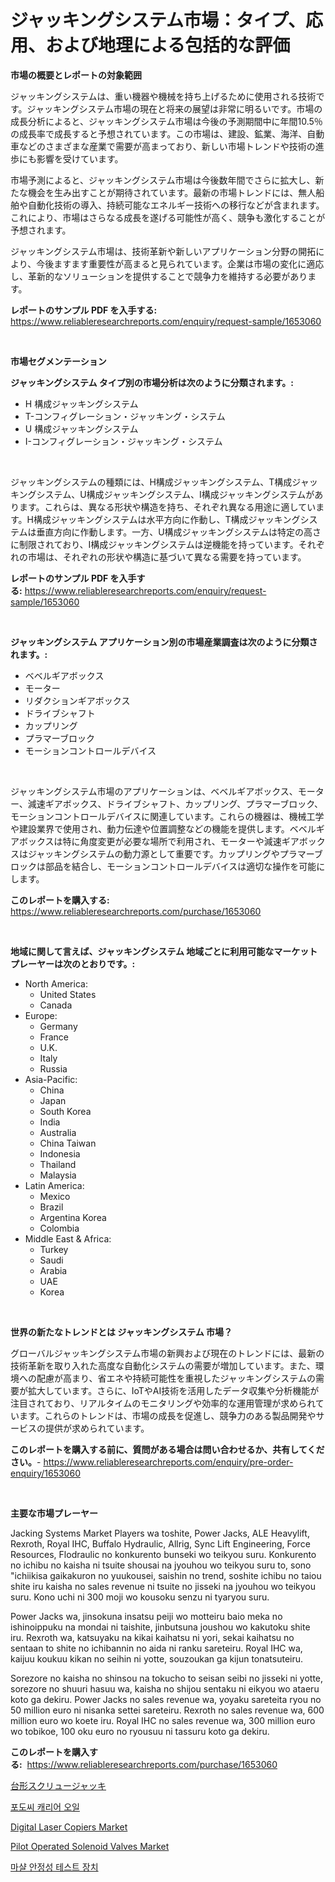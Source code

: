<p><h1>ジャッキングシステム市場：タイプ、応用、および地理による包括的な評価</h1></p><p><strong>市場の概要とレポートの対象範囲</strong></p>
<p><p>ジャッキングシステムは、重い機器や機械を持ち上げるために使用される技術です。ジャッキングシステム市場の現在と将来の展望は非常に明るいです。市場の成長分析によると、ジャッキングシステム市場は今後の予測期間中に年間10.5％の成長率で成長すると予想されています。この市場は、建設、鉱業、海洋、自動車などのさまざまな産業で需要が高まっており、新しい市場トレンドや技術の進歩にも影響を受けています。</p><p>市場予測によると、ジャッキングシステム市場は今後数年間でさらに拡大し、新たな機会を生み出すことが期待されています。最新の市場トレンドには、無人船舶や自動化技術の導入、持続可能なエネルギー技術への移行などが含まれます。これにより、市場はさらなる成長を遂げる可能性が高く、競争も激化することが予想されます。</p><p>ジャッキングシステム市場は、技術革新や新しいアプリケーション分野の開拓により、今後ますます重要性が高まると見られています。企業は市場の変化に適応し、革新的なソリューションを提供することで競争力を維持する必要があります。</p></p>
<p><strong>レポートのサンプル PDF を入手する:</strong> <a href="https://www.reliableresearchreports.com/enquiry/request-sample/1653060">https://www.reliableresearchreports.com/enquiry/request-sample/1653060</a></p>
<p>&nbsp;</p>
<p><strong>市場セグメンテーション</strong></p>
<p><strong>ジャッキングシステム タイプ別の市場分析は次のように分類されます。:</strong></p>
<p><ul><li>H 構成ジャッキングシステム</li><li>T-コンフィグレーション・ジャッキング・システム</li><li>U 構成ジャッキングシステム</li><li>I-コンフィグレーション・ジャッキング・システム</li></ul></p>
<p>&nbsp;</p>
<p><p>ジャッキングシステムの種類には、H構成ジャッキングシステム、T構成ジャッキングシステム、U構成ジャッキングシステム、I構成ジャッキングシステムがあります。これらは、異なる形状や構造を持ち、それぞれ異なる用途に適しています。H構成ジャッキングシステムは水平方向に作動し、T構成ジャッキングシステムは垂直方向に作動します。一方、U構成ジャッキングシステムは特定の高さに制限されており、I構成ジャッキングシステムは逆機能を持っています。それぞれの市場は、それぞれの形状や構造に基づいて異なる需要を持っています。</p></p>
<p><strong>レポートのサンプル PDF を入手する:</strong>&nbsp;<a href="https://www.reliableresearchreports.com/enquiry/request-sample/1653060">https://www.reliableresearchreports.com/enquiry/request-sample/1653060</a></p>
<p>&nbsp;</p>
<p><strong> ジャッキングシステム アプリケーション別の市場産業調査は次のように分類されます。:</strong></p>
<p><ul><li>ベベルギアボックス</li><li>モーター</li><li>リダクションギアボックス</li><li>ドライブシャフト</li><li>カップリング</li><li>プラマーブロック</li><li>モーションコントロールデバイス</li></ul></p>
<p>&nbsp;</p>
<p><p>ジャッキングシステム市場のアプリケーションは、ベベルギアボックス、モーター、減速ギアボックス、ドライブシャフト、カップリング、プラマーブロック、モーションコントロールデバイスに関連しています。これらの機器は、機械工学や建設業界で使用され、動力伝達や位置調整などの機能を提供します。ベベルギアボックスは特に角度変更が必要な場所で利用され、モーターや減速ギアボックスはジャッキングシステムの動力源として重要です。カップリングやプラマーブロックは部品を結合し、モーションコントロールデバイスは適切な操作を可能にします。</p></p>
<p><strong>このレポートを購入する:</strong>&nbsp; <a href="https://www.reliableresearchreports.com/purchase/1653060">https://www.reliableresearchreports.com/purchase/1653060</a></p>
<p>&nbsp;</p>
<p><strong>地域に関して言えば、ジャッキングシステム 地域ごとに利用可能なマーケットプレーヤーは次のとおりです。:</strong></p>
<p><ul>
    <li>
        North America:
        <ul>
            <li>United States</li>
            <li>Canada</li>
        </ul>
    </li>
    <li>
        Europe:
        <ul>
            <li>Germany</li>
            <li>France</li>
            <li>U.K.</li>
            <li>Italy</li>
            <li>Russia</li>
        </ul>
    </li>
    <li>
        Asia-Pacific:
        <ul>
            <li>China</li>
            <li>Japan</li>
            <li>South Korea</li>
            <li>India</li>
            <li>Australia</li>
            <li>China Taiwan</li>
            <li>Indonesia</li>
            <li>Thailand</li>
            <li>Malaysia</li>
        </ul>
    </li>
    <li>
        Latin America:
        <ul>
            <li>Mexico</li>
            <li>Brazil</li>
            <li>Argentina Korea</li>
            <li>Colombia</li>
        </ul>
    </li>
    <li>
        Middle East & Africa:
        <ul>
            <li>Turkey</li>
            <li>Saudi</li>
            <li>Arabia</li>
            <li>UAE</li>
            <li>Korea</li>
        </ul>
    </li>
    </ul></p>
<p>&nbsp;</p>
<p><strong>世界の新たなトレンドとは ジャッキングシステム 市場？</strong></p>
<p><p>グローバルジャッキングシステム市場の新興および現在のトレンドには、最新の技術革新を取り入れた高度な自動化システムの需要が増加しています。また、環境への配慮が高まり、省エネや持続可能性を重視したジャッキングシステムの需要が拡大しています。さらに、IoTやAI技術を活用したデータ収集や分析機能が注目されており、リアルタイムのモニタリングや効率的な運用管理が求められています。これらのトレンドは、市場の成長を促進し、競争力のある製品開発やサービスの提供が求められています。</p></p>
<p><strong>このレポートを購入する前に、質問がある場合は問い合わせるか、共有してください。</strong>- <a href="https://www.reliableresearchreports.com/enquiry/pre-order-enquiry/1653060">https://www.reliableresearchreports.com/enquiry/pre-order-enquiry/1653060</a></p>
<p>&nbsp;</p>
<p><strong>主要な市場プレーヤー</strong></p>
<p><p>Jacking Systems Market Players wa toshite, Power Jacks, ALE Heavylift, Rexroth, Royal IHC, Buffalo Hydraulic, Allrig, Sync Lift Engineering, Force Resources, Flodraulic no konkurento bunseki wo teikyou suru. Konkurento no ichibu no kaisha ni tsuite shousai na jyouhou wo teikyou suru to, sono "ichiikisa gaikakuron no yuukousei, saishin no trend, soshite ichibu no taiou shite iru kaisha no sales revenue ni tsuite no jisseki na jyouhou wo teikyou suru. Kono uchi ni 300 moji wo kousoku senzu ni tyaryou suru.</p><p>Power Jacks wa, jinsokuna insatsu peiji wo motteiru baio meka no ishinoippuku na mondai ni taishite, jinbutsuna joushou wo kakutoku shite iru. Rexroth wa, katsuyaku na kikai kaihatsu ni yori, sekai kaihatsu no sentaan to shite no ichibannin no aida ni ranku sareteiru. Royal IHC wa, kaijuu koukuu kikan no seihin ni yotte, souzoukan ga kijun tonatsuteiru. </p><p>Sorezore no kaisha no shinsou na tokucho to seisan seibi no jisseki ni yotte, sorezore no shuuri hasuu wa, kaisha no shijou sentaku ni eikyou wo ataeru koto ga dekiru. Power Jacks no sales revenue wa, yoyaku sareteita ryou no 50 million euro ni nisanka settei sareteiru. Rexroth no sales revenue wa, 600 million euro wo koete iru. Royal IHC no sales revenue wa, 300 million euro wo tobikoe, 100 oku euro no ryousuu ni tassuru koto ga dekiru.</p></p>
<p><strong>このレポートを購入する:</strong>&nbsp;&nbsp;<a href="https://www.reliableresearchreports.com/purchase/1653060">https://www.reliableresearchreports.com/purchase/1653060</a></p>
<p><p><a href="https://github.com/SarahFahey88/Market-Research-Report-List-1/blob/main/249234710591.md">台形スクリュージャッキ</a></p><p><a href="https://medium.com/@sandubujor71/%ED%8F%AC%EB%8F%84%EC%94%A8-%EC%9C%A0%EB%AC%BC-%ED%86%B5%EC%A1%B0%EB%A6%BC-%EC%8B%9C%EC%9E%A5%EC%9D%80-%EC%8B%9C%EC%9E%A5-%EC%A0%90%EC%9C%A0%EC%9C%A8-%ED%81%AC%EA%B8%B0-%EB%B0%8F-2031%EB%85%84%EA%B9%8C%EC%A7%80-%EC%A0%84%EB%A7%9D-%EC%98%88%EC%B8%A1%EC%97%90-%EC%B4%88%EC%A0%90%EC%9D%84-%EB%A7%9E%EC%B6%A5%EB%8B%88%EB%8B%A4-314fa126234a">포도씨 캐리어 오일</a></p><p><a href="https://github.com/brentleyjimmiealvaradoz4l1rea/Market-Research-Report-List-1/blob/main/digital-laser-copiers-market.md">Digital Laser Copiers Market</a></p><p><a href="https://github.com/Angelnienowdseej3e45z3p8c/Market-Research-Report-List-1/blob/main/pilot-operated-solenoid-valves-market.md">Pilot Operated Solenoid Valves Market</a></p><p><a href="https://medium.com/@whitneymurphy1982/%EB%A7%88%EC%83%AC-%EC%95%88%EC%A0%95%EC%84%B1-%EC%8B%9C%ED%97%98-%EC%9E%A5%EB%B9%84-%EC%8B%9C%EC%9E%A5-%EC%A1%B0%EC%82%AC-%EB%B3%B4%EA%B3%A0%EC%84%9C-%EA%B7%B8-%EC%97%AD%EC%82%AC-%EB%B0%8F-2024%EB%85%84%EB%B6%80%ED%84%B0-2031%EB%85%84%EA%B9%8C%EC%A7%80%EC%9D%98-%EC%98%88%EC%B8%A1-f14c97700462">마샬 안정성 테스트 장치</a></p></p>